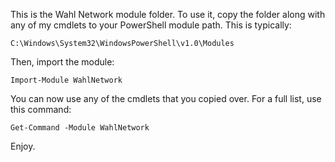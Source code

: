 This is the Wahl Network module folder. To use it, copy the folder along with any of my cmdlets to your PowerShell module path. This is typically:

    C:\Windows\System32\WindowsPowerShell\v1.0\Modules

Then, import the module:

    Import-Module WahlNetwork

You can now use any of the cmdlets that you copied over. For a full list, use this command:

    Get-Command -Module WahlNetwork

Enjoy.
